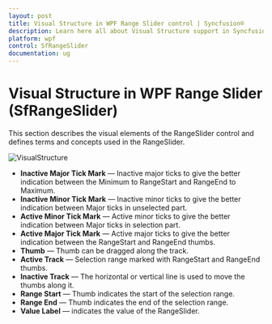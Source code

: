 ```yaml
---
layout: post
title: Visual Structure in WPF Range Slider control | Syncfusion®
description: Learn here all about Visual Structure support in Syncfusion® WPF Range Slider (SfRangeSlider) control and more.
platform: wpf
control: SfRangeSlider 
documentation: ug
---
```


# Visual Structure in WPF Range Slider (SfRangeSlider)

This section describes the visual elements of the RangeSlider control and defines terms and concepts used in the RangeSlider.

![VisualStructure](Overview_images/VisualStructure.png)


* **Inactive Major Tick Mark** —  Inactive major ticks to give the better indication between the Minimum to RangeStart and RangeEnd to Maximum.
* **Inactive Minor Tick Mark** — Inactive minor ticks to give the better indication between Major ticks in unselected part.
* **Active Minor Tick Mark** — Active minor ticks to give the better indication between Major ticks in selection part. 
* **Active Major Tick Mark** — Active major ticks to give the better indication between the RangeStart and RangeEnd thumbs.
* **Thumb** — Thumb can be dragged along the track.  
* **Active Track** — Selection range marked with RangeStart and RangeEnd thumbs.
* **Inactive Track** — The horizontal or vertical line is used to move the thumbs along it.
* **Range Start** — Thumb indicates the start of the selection range.
* **Range End** — Thumb indicates the end of the selection range.
* **Value Label** — indicates the value of the RangeSlider.
